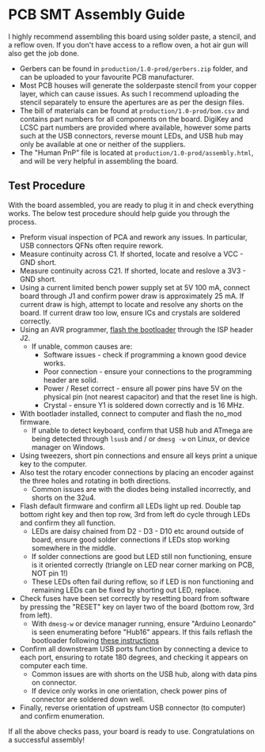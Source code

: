 # PCB SMT Assembly Guide

I highly recommend assembling this board using solder paste, a stencil, and a reflow oven. If you don't have access to a reflow oven, a hot air gun will also get the job done.

- Gerbers can be found in `production/1.0-prod/gerbers.zip` folder, and can be uploaded to your favourite PCB manufacturer.
- Most PCB houses will generate the solderpaste stencil from your copper layer, which can cause issues. As such I recommend uploading the stencil separately to ensure the apertures are as per the design files.
- The bill of materials can be found at `production/1.0-prod/bom.csv` and contains part numbers for all components on the board. DigiKey and LCSC part numbers are provided where available, however some parts such at the USB connectors, reverse mount LEDs, and USB hub may only be available at one or neither of the suppliers.
- The "Human PnP" file is located at `production/1.0-prod/assembly.html`, and will be very helpful in assembling the board.

## Test Procedure

With the board assembled, you are ready to plug it in and check everything works. The below test procedure should help guide you through the process. 

- Preform visual inspection of PCA and rework any issues. In particular, USB connectors QFNs often require rework.
- Measure continuity across C1. If shorted, locate and resolve a VCC - GND short.
- Measure continuity across C21. If shorted, locate and reslove a 3V3 - GND short.
- Using a current limited bench power supply set at 5V 100 mA, connect board through J1 and confirm power draw is approximately 25 mA. If current draw is high, attempt to locate and resolve any shorts on the board. If current draw too low, ensure ICs and crystals are soldered correctly.
- Using an AVR programmer, [flash the bootloader](Documents/firmware-install.md) through the ISP header J2.
	- If unable, common causes are:
		- Software issues - check if programming a known good device works.
		- Poor connection - ensure your connections to the programming header are solid.
		- Power / Reset correct - ensure all power pins have 5V on the physical pin (not nearest capacitor) and that the reset line is high.
		- Crystal - ensure Y1 is soldered down correctly and is 16 MHz.
- With bootlader installed, connect to computer and flash the no_mod firmware.
	- If unable to detect keyboard, confirm that USB hub and ATmega are being detected through `lsusb` and / or `dmesg -w` on Linux, or device manager on Windows. 
- Using tweezers, short pin connections and ensure all keys print a unique key to the computer.
- Also test the rotary encoder connections by placing an encoder against the three holes and rotating in both directions.
	- Common issues are with the diodes being installed incorrectly, and shorts on the 32u4.
- Flash default firmware and confirm all LEDs light up red. Double tap bottom right key and then top row, 3rd from left do cycle through LEDs and confirm they all function.
	- LEDs are daisy chained from D2 - D3 - D10 etc around outside of board, ensure good solder connections if LEDs stop working somewhere in the middle.
	- If solder connections are good but LED still non functioning, ensure is it oriented correctly (triangle on LED near corner marking on PCB, NOT pin 1!)
	- These LEDs often fail during reflow, so if LED is non functioning and remaining LEDs can be fixed by shorting out LED, replace.
- Check fuses have been set correctly by resetting board from software by pressing the "RESET" key on layer two of the board (bottom row, 3rd from left).
   - With `dmesg-w` or device manager running, ensure "Arduino Leonardo" is seen enumerating before "Hub16" appears. If this fails reflash the bootloader following [these instructions](Documents/firmware-install.md)
- Confirm all downstream USB ports function by connecting a device to each port, ensuring to rotate 180 degrees, and checking it appears on computer each time.
	- Common issues are with shorts on the USB hub, along with data pins on connector.
	- If device only works in one orientation, check power pins of connector are soldered down well.
- Finally, reverse orientation of upstream USB connector (to computer) and confirm enumeration.

If all the above checks pass, your board is ready to use. Congratulations on a successful assembly!
